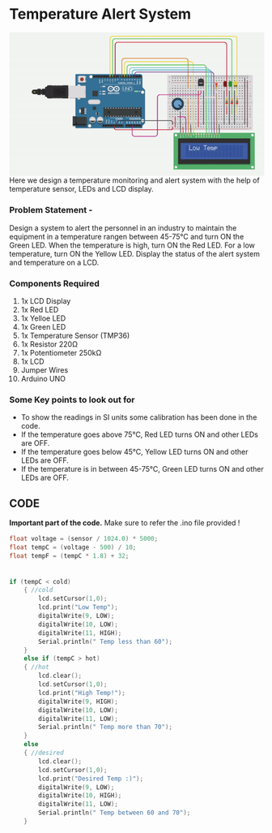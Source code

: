 <h1>Temperature Alert System</h1>

<div>
  <img width=650 align=right src="https://github.com/Electroversity/Electroverse/blob/main/Intermediate%202/05-Temperature%20Alert%20System/circ_anim.gif">
  <p>Here we design a temperature monitoring and alert system with the help of temperature sensor, LEDs and LCD display.</p>
  <h3>Problem Statement -</h3>
  <p>Design a system to alert the personnel in an industry to maintain the equipment in a temperature rangen between 45-75°C and turn ON the Green LED. When the temperature is high, turn ON the Red LED. For a low temperature, turn ON the Yellow LED. 
    Display the status of the alert system and temperature on a LCD.</p>
     
  
  <h3>Components Required</h3>
  <ol>
    <li>1x LCD Display</li>
    <li>1x Red LED</li>
    <li>1x Yelloe LED</li>
    <li>1x Green LED</li>
    <li>1x Temperature Sensor (TMP36)</li>
    <li>1x Resistor 220Ω</li>
    <li>1x Potentiometer 250kΩ</li>
    <li>1x LCD</li>
    <li>Jumper Wires</li>
    <li>Arduino UNO</li>
  </ol>
</div>

<h3>Some Key points to look out for</h3>
<p>
  <ul>
    <li>To show the readings in SI units some calibration has been done in the code.</li>
    <li>If the temperature goes above 75°C, Red LED turns ON and other LEDs are OFF.</li>
    <li>If the temperature goes below 45°C, Yellow LED turns ON and other LEDs are OFF.</li>
    <li>If the temperature is in between 45-75°C, Green LED turns ON and other LEDs are OFF.</li>
  </ul>
</p>




<h2>CODE</h2>
<p><b>Important part of the code.</b> Make sure to refer the .ino file provided !</p>

```C++
float voltage = (sensor / 1024.0) * 5000;
float tempC = (voltage - 500) / 10;
float tempF = (tempC * 1.8) + 32;


if (tempC < cold) 
    { //cold
      	lcd.setCursor(1,0);
      	lcd.print("Low Temp");
        digitalWrite(9, LOW);
        digitalWrite(10, LOW);
        digitalWrite(11, HIGH);
        Serial.println(" Temp less than 60");
    }
    else if (tempC > hot) 
    { //hot
     	lcd.clear();
      	lcd.setCursor(1,0);
      	lcd.print("High Temp!");
        digitalWrite(9, HIGH);
        digitalWrite(10, LOW);
        digitalWrite(11, LOW);
        Serial.println(" Temp more than 70");
    }
    else 
    { //desired
      	lcd.clear();
      	lcd.setCursor(1,0);
      	lcd.print("Desired Temp :)");
        digitalWrite(9, LOW);
        digitalWrite(10, HIGH);
        digitalWrite(11, LOW);
        Serial.println(" Temp between 60 and 70");
	}
```
